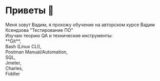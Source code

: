 # Приветы 👋
</p>Меня зовут Вадим, я прохожу обучение на авторском курсе Вадим Ксендзова "Тестирование ПО"<br>
Изучаю теорию QA и технические инструменты:<br>
**Git**,<br>
Bash (Linux CLI),<br>
Postman Manual/Automation,<br>
SQL,<br>
Jmeter,<br>
Charles,<br>
Fiddler
